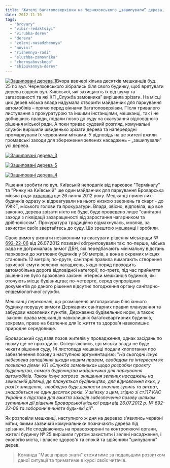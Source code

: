 ```yaml
---
title: "Жителі багатоповерхівки на Черняховського „зашипували” дерева, на місці яких влада хоче зробити автопарковку"
date: 2012-11-16
tags: 
  - "brovary"
  - "vibir-redaktsiyi"
  - "virubka-derev"
  - "dereva"
  - "zeleni-nasadzhennya"
  - "novini"
  - "rishennya-radi"
  - "sluzhba-zamovnika"
  - "chernyahovskogo"
  - "shipuvannya-derev"
---
```


[![](https://mpz.brovary.org/wp-content/uploads/2012/11/Zashipovani-dereva_1.jpg "Зашиповані дерева_1")](https://mpz.brovary.org/wp-content/uploads/2012/11/Zashipovani-dereva_1.jpg)Вчора ввечері кілька десятків мешканців буд. 25 по вул. Черняховського зібрались біля свого будинку, щоб врятувати дерева вздовж вул. Київської, які захищають їх від шуму та загазованості та які КП „Служба замовника” вирішила зрізати. На місці цих дерев міська влада надумала створити майданчик для паркування автомобілів – прямо перед вікнами багатоповерхівки. Після тривалого листування з прокуратурою та іншими інстанціями, мешканці, так і не добившись правди, подали позов до суду на скасування відповідного рішення міської ради. А поки триває судовий розгляд, комунальні служби вирішили швиденько зрізати дерева та напередодні промаркували їх червоними мітками. У відповідь на це жителі вжили громадські заходи для збереження зелених насаджень – „зашипували” усі дерева.

[![](https://mpz.brovary.org/wp-content/uploads/2012/11/Zashipovani-dereva_3.jpg "Зашиповані дерева_3")](https://mpz.brovary.org/wp-content/uploads/2012/11/Zashipovani-dereva_3.jpg)

[![](https://mpz.brovary.org/wp-content/uploads/2012/11/Zashipovani-dereva_5.jpg "Зашиповані дерева_5")](https://mpz.brovary.org/wp-content/uploads/2012/11/Zashipovani-dereva_5.jpg)

[![](https://mpz.brovary.org/wp-content/uploads/2012/11/Zashipovani-dereva_4.jpg "Зашиповані дерева_4")](https://mpz.brovary.org/wp-content/uploads/2012/11/Zashipovani-dereva_4.jpg)

Рішення зробити по вул. Київській неподалік від парковок "Терміналу" та "Ринку на Київській" ще один майданчик для паркування Броварська міська рада [ухвалила](http://docs.pravo-znaty.org.ua/p3725/26.07.2012/692-22-06) ще 26 липня 2012 року. Мешканці прилеглих будинків одразу ж відреагували на нього низкою звернень та скарг - до УЖКГ, міського голови та прокуратури. Влада, звісно, відповіла, що все законно, дерева зрізати ніхто не буде, буде проведено лише "санітарні заходи з ліквідації захаращеності від заростання чагарником та дрібноліссям". Прокуратура традиційно відмахнулась, мовляв, за захистом своїх звертайтесь до суду. Що зрештою мешканці і зробили.

Свою вимогу визнати незаконним та скасувати рішення міськради № [692-22-06](http://docs.pravo-znaty.org.ua/p3725/26.07.2012/692-22-06) від 26.07.2012 позивачі обгрунтовували так: по-перше, міська рада не дотрималась вимог ДБН, які передбачають мінімальну відстань парковоки до житлових будинків у 50 метрів, а вона в окремих місцях становить 12 метрів; по-друге, санітарні правила вимагають створення захисної  смуги зелених насаджень, якщо поряд проходить автомобільна дорога відповідної категорії; по-третє, під час прийняття рішення не було враховано законні інтереси мешканців будинків, які оточують місце будівництва; по-четверте, серед супровідних документів до даного рішення відсутнє погодження органу санітарно-епідеміологічної служби.

Мешканці переконані, що розміщення автопарковки біля їхнього будинку порушує вимоги Державних санітарних правил планування та забудови населених пунктів, Державних будівельних норм, а також  законні права мешканців навколишніх багатоквартирних будинків, зокрема, право на безпечне для їх життя та здоров’я навколишнє природне середовище.

Броварський суд взяв позов жителів у провадження, однак засідань по ньому ще не проходило. Остерігаючись, що міська влада не буде чекати рішення суду, 14 листопада мешканці подали клопотання про забезпечення позову з наступною аргументацією: "_На сьогодні існує небезпека заподіяння шкоди нашим правам, свободам та інтересам як позивача діями  КП «Служба замовника» щодо розробки проекту будівництва, самого будівництва майданчика для паркування автомобілів. Також існує загроза  знищення зелених насаджень на земельній ділянці, де планується будівництво, для відновлення яких, у разі їх знищення,  необхідно буде докласти значних зусиль та витрат, знадобиться не один десяток років. У зв’язку з цим, згідно зі ст.117 КАС України є підстави для вжиття заходів забезпечення позову шляхом зупинення дії рішення Броварської міської ради від 26.07.2012 р. № 692-22-06 та заборони вчиняти будь-які дії_".

Як розповіли мешканці, наступного ж дня на деревах з'явились червоні мітки, якими зазвичай комунальники позначають дерева під зрізання. Не сподіваючись на правоохоронні та контролюючі органи, жителі будинку № 25 вирішили гуртом захистити і зелені насадження, і екологію міста, і власне здоров'я та спокій та здійснили "шипування" дерев.

> Команда "Маєш право знати" стежитиме за подальшим розвитком даної ситуації та триматиме в курсі своїх читачів.

